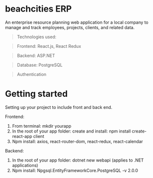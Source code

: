 # beachcities ERP
An enterprise resource planning web application for a local company to manage and track employees, projects, clients, and related data.
>Technologies used:

 >Frontend: React.js, React Redux
 
 >Backend: ASP.NET
 
 >Database: PostgreSQL
 
 >Authentication
 
# Getting started
Setting up your project to include front and back end.

Frontend:
1. From terminal: mkdir yourapp
2. In the root of your app folder: create and install: npm install create-react-app client
3. Npm install: axios, react-router-dom, react-redux, react-calendar

Backend: 
1. In the root of your app folder: dotnet new webapi (applies to .NET applications)
3. Npm install: Npgsql.EntityFrameworkCore.PostgreSQL -v 2.0.0
